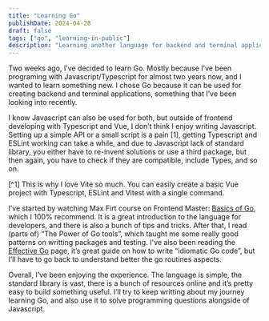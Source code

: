 ```yaml
---
title: "Learning Go"
publishDate: 2024-04-28
draft: false
tags: ["go", "learning-in-public"]
description: "Learning another language for backend and terminal applications"
---
```


Two weeks ago, I’ve decided to learn Go. Mostly because I’ve been programing with Javascript/Typescript for almost two years now, and I wanted to learn something new. I chose Go because it can be used for creating backend and terminal applications, something that I’ve been looking into recently.

I know Javascript can also be used for both, but outside of frontend developing with Typescript and Vue, I don’t think I enjoy writing Javascript. Setting up a simple API or a small script is a pain [1], getting Typescript and ESLint working can take a while, and due to Javascript lack of standard library, you either have to re-invent solutions or use a third package, but then again, you have to check if they are compatible, include Types, and so on.

[^1] This is why I love Vite so much. You can easily create a basic Vue project with Typescript, ESLint and Vitest with a single command.

I’ve started by watching Max Firt course on Frontend Master: [Basics of Go](https://frontendmasters.com/courses/go-basics/), which I 100% recommend. It is a great introduction to the language for developers, and there is also a bunch of tips and tricks. After that, I read (parts of) “The Power of Go tools”, which taught me some really good patterns on writting packages and testing. I've also been reading the [Effective Go](https://go.dev/doc/effective_go) page, it’s great guide on how to write “idiomatic Go code”, but I’ll have to go back to understand better the go routines aspects.

Overall, I’ve been enjoying the experience. The language is simple, the standard library is vast, there is a bunch of resources online and it’s pretty easy to build something useful. I’ll try to keep writting about my journey learning Go, and also use it to solve programming questions alongside of Javascript.
